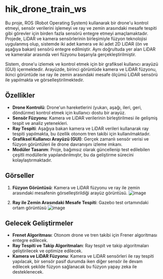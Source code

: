 # hik_drone_train_ws

Bu proje, ROS (Robot Operating System) kullanarak bir drone'u kontrol etmeyi, sensör verilerini işlemeyi ve ray ve zemin arasındaki mesafe tespiti gibi görevler için birden fazla sensörü entegre etmeyi amaçlamaktadır. Projede, LiDAR ve kamera sensörlerinin birleşimiyle füzyon teknolojisi uygulanmış olup, sistemde iki adet kamera ve iki adet 2D LiDAR (ön ve aşağıya bakan) sensörü entegre edilmiştir. Aynı doğrultuda yer alan LiDAR ve kameralar arasında veri füzyonu başarıyla gerçekleştirilmiştir. 

Sistem, drone'u izlemek ve kontrol etmek için bir grafiksel kullanıcı arayüzü (GUI) içermektedir. Arayüzde, birinci görüntüde kamera ve LiDAR füzyonu, ikinci görüntüde ise ray ile zemin arasındaki mesafe ölçümü LiDAR sensörü ile yapılmakta ve görselleştirilmektedir.

## Özellikler
- **Drone Kontrolü**: Drone'un hareketlerini (yukarı, aşağı, ileri, geri, döndürme) kontrol etmek için kullanıcı dostu bir arayüz.
- **Sensör Füzyonu**: Kamera ve LiDAR verilerinin birleştirilmesi ile gelişmiş tespit ve analiz yetenekleri.
- **Ray Tespiti**: Aşağıya bakan kamera ve LiDAR verileri kullanarak ray tespiti yapılmakta, bu özellik otonom tren takibi için kullanılmaktadır.
- **Grafiksel Kullanıcı Arayüzü (GUI)**: Gerçek zamanlı sensör verisi ve füzyon görüntüleri ile drone davranışını izleme imkanı.
- **Modüler Tasarım**: Proje, bağımsız olarak güncellenip test edilebilen çeşitli modüllerle yapılandırılmıştır, bu da geliştirme sürecini kolaylaştırmaktadır.

## Görseller
1. **Füzyon Görüntüsü**: Kamera ve LiDAR füzyonu ve ray ile zemin arasındaki mesafenin görselleştirildiği arayüz görüntüsü.
![image](https://github.com/user-attachments/assets/20bd0cde-990c-44a7-a6fb-df688ba6a44e)

2. **Ray ile Zemin Arasındaki Mesafe Tespiti**: Gazebo test ortamındaki ortam görüntüsü
![image](https://github.com/user-attachments/assets/3b12e8a1-ed3a-4992-b2c2-149cf141d247)

## Gelecek Geliştirmeler
- **Frenet Algoritması**: Otonom drone ve tren takibi için Frener algoritması entegre edilecek.
- **Ray Tespiti ve Takip Algoritmaları**: Ray tespit ve takip algoritmaları geliştirilecek ve optimize edilecek.
- **Kamera ve LiDAR Füzyonu**: Kamera ve LiDAR sensörleri ile ray tespiti yapılacak, bir sensör pasif durumda iken diğer sensör ile devam edilecek şekilde füzyon sağlanacak bu füzyon yapay zeka ile desteklenecek.


